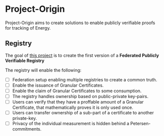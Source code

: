 # Project-Origin

Project-Origin aims to create solutions to enable publicly verifiable proofs for tracking of Energy.

## Registry

The goal of [this project](https://github.com/orgs/project-origin/projects/1) is to create the first version of a **Federated Publicly Verifiable Registry**

The registry will enable the following:

- [ ] Federation setup enabling multiple registries to create a common truth.
- [ ] Enable the issuance of Granular Certificates.
- [ ] Enable the claim of Granular Certificates to some consumption.
- [ ] The registry handles ownership based on public-private key-pairs.
- [ ] Users can verify that they have a proffable amount of a Granular Certificate, that mathematically proves it is only used once.
- [ ] Users can transfer ownership of a sub-part of a certificate to another private-key.
- [ ] Privacy of the individual measurement is hidden behind a Petersen-commitments.
